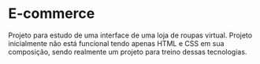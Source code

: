 # E-commerce
Projeto para estudo de uma interface de uma loja de roupas virtual. Projeto inicialmente não está funcional tendo apenas HTML e CSS em sua composição, sendo realmente um projeto para treino dessas tecnologias.
